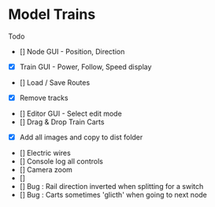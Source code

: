 # Model Trains

Todo

-   [] Node GUI - Position, Direction
-   [x] Train GUI - Power, Follow, Speed display
-   [] Load / Save Routes
-   [x] Remove tracks
-   [] Editor GUI - Select edit mode
-   [] Drag & Drop Train Carts
-   [x] Add all images and copy to dist folder
-   [] Electric wires
-   [] Console log all controls
-   [] Camera zoom
-   []
-   [] Bug : Rail direction inverted when splitting for a switch
-   [] Bug : Carts sometimes 'glicth' when going to next node
